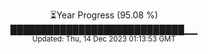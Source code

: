 <p align="center">
⏳Year Progress (95.08 %) <br>
████████████████████████████▁▁ <br>
<sub>Updated: Thu, 14 Dec 2023 01:13:53 GMT</sub>
</p>

